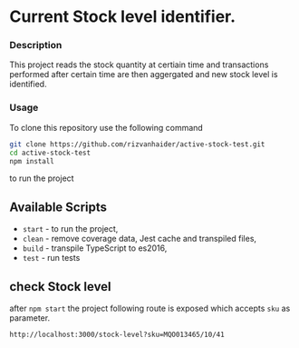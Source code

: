 Current Stock level identifier.
=============================


### Description
This project reads the stock quantity at certiain time and transactions performed after certain time are then aggergated and new stock level is identified.

### Usage
To clone this repository use the following command

```sh
git clone https://github.com/rizvanhaider/active-stock-test.git
cd active-stock-test
npm install
```

to run the project 

## Available Scripts

- `start` - to run the project,
- `clean` - remove coverage data, Jest cache and transpiled files,
- `build` - transpile TypeScript to es2016,
- `test` - run tests

## check Stock level

after `npm start` the project following route is exposed which accepts `sku` as parameter.

```
http://localhost:3000/stock-level?sku=MQO013465/10/41

```
